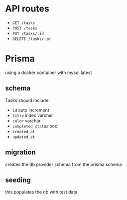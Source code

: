 # API routes

- `GET /tasks`
- `POST /tasks`
- `PUT /tasks/:id`
- `DELETE /tasks/:id`

# Prisma
using a docker container with mysql latest

## schema
Tasks should include: 
- `id` auto increment
- `title` index varchar
- `color` varchar
- `completed status` bool
- `created_at`
- `updated_at`

## migration
creates the db provider schema from the prisma schema



## seeding
this populates the db with test data